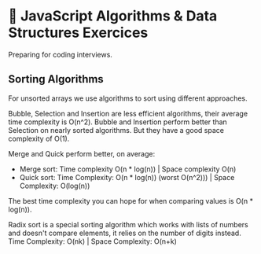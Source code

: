 # 🧮 JavaScript Algorithms & Data Structures Exercices

Preparing for coding interviews.

## Sorting Algorithms
For unsorted arrays we use algorithms to sort using different approaches.

Bubble, Selection and Insertion are less efficient algorithms, their average time complexity is O(n^2). Bubble and Insertion perform better than Selection on nearly sorted algorithms.
But they have a good space complexity of O(1).

Merge and Quick perform better, on average:
- Merge sort: Time complexity O(n * log(n)) | Space complexity O(n) 
- Quick sort: Time Complexity: O(n * log(n)) (worst O(n^2))) | Space Complexity: O(log(n))

The best time complexity you can hope for when comparing values is O(n * log(n)).

Radix sort is a special sorting algorithm which works with lists of numbers and doesn't compare elements, it relies on the number of digits instead.
Time Complexity: O(nk) | Space Complexity: O(n+k)
